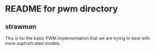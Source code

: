 README for pwm directory
========================

## strawman ##

This is for the basic PWM implementation that we are trying to beat with
more sophisticated models.


